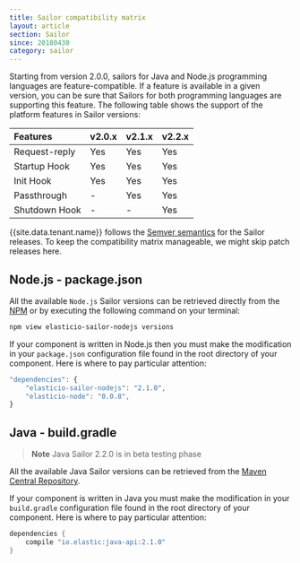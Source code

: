 ```yaml
---
title: Sailor compatibility matrix
layout: article
section: Sailor
since: 20180430
category: sailor
---
```


Starting from version 2.0.0, sailors for Java and Node.js programming languages
are feature-compatible. If a feature is available in a given version, you can be
sure that Sailors for both programming languages are supporting this feature. The
following table shows the support of the platform features in Sailor versions:

| Features | v2.0.x | v2.1.x | v2.2.x |
| :--- | :--- | :--- | :--- |
|  Request-reply |  Yes |  Yes | Yes  |
|  Startup Hook |  Yes |  Yes | Yes  |
|  Init Hook |  Yes |  Yes | Yes  |
|  Passthrough |  - |  Yes | Yes  |
|  Shutdown Hook |  - |  - | Yes  |

{{site.data.tenant.name}} follows the [Semver semantics](https://en.wikipedia.org/wiki/Software_versioning)
for the Sailor releases. To keep the compatibility matrix manageable,
we might skip patch releases here.

## Node.js - package.json

All the available `Node.js` Sailor versions can be retrieved directly from the
[NPM](https://www.npmjs.com/package/elasticio-sailor-nodejs) or by executing the
following command on your terminal:

```sh
npm view elasticio-sailor-nodejs versions
```

If your component is written in Node.js then you must make the modification in
your `package.json` configuration file found in the root directory of your component.
Here is where to pay particular attention:

```js
"dependencies": {
    "elasticio-sailor-nodejs": "2.1.0",
    "elasticio-node": "0.0.8",
}
```

## Java - build.gradle

> **Note**  Java Sailor 2.2.0 is in beta testing phase

All the available Java Sailor versions can be retrieved from the
[Maven Central Repository](https://search.maven.org/#search%7Cga%7C1%7Cio.elastic).

If your component is written in Java you must make the modification in your
`build.gradle` configuration file found in the root directory of your component.
Here is where to pay particular attention:

```java
dependencies {
    compile "io.elastic:java-api:2.1.0"
}
```
